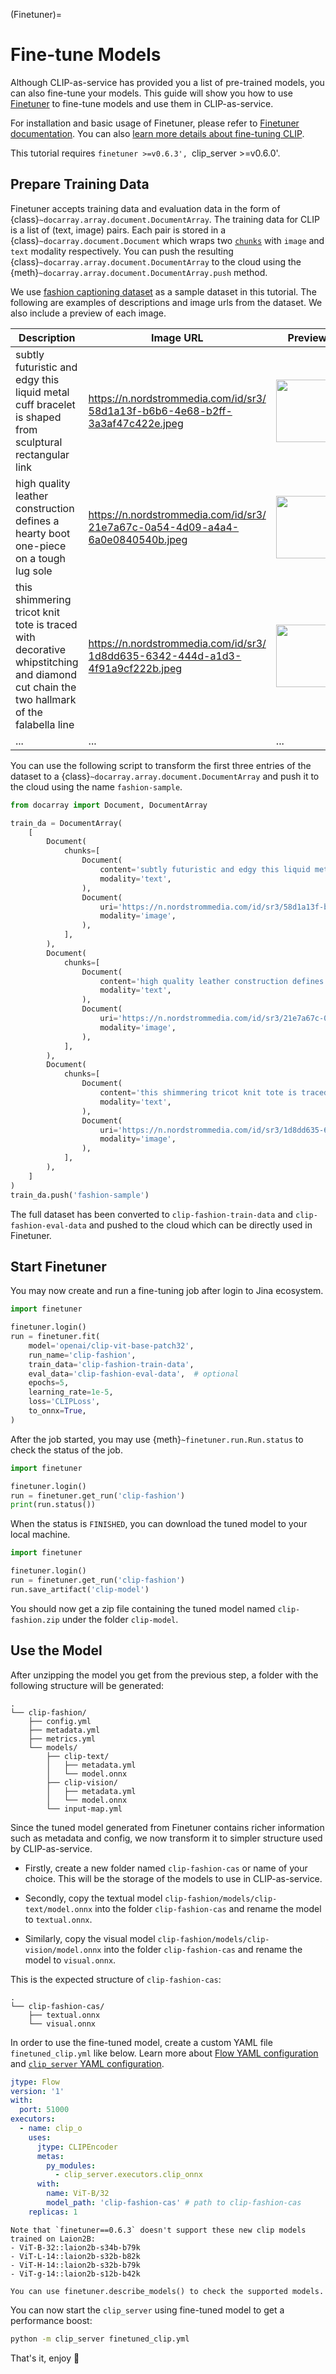 (Finetuner)=
# Fine-tune Models

Although CLIP-as-service has provided you a list of pre-trained models, you can also fine-tune your models. 
This guide will show you how to use [Finetuner](https://finetuner.jina.ai) to fine-tune models and use them in CLIP-as-service.

For installation and basic usage of Finetuner, please refer to [Finetuner documentation](https://finetuner.jina.ai).
You can also [learn more details about fine-tuning CLIP](https://finetuner.jina.ai/tasks/text-to-image/).

This tutorial requires `finetuner >=v0.6.3', `clip_server >=v0.6.0'.

## Prepare Training Data

Finetuner accepts training data and evaluation data in the form of {class}`~docarray.array.document.DocumentArray`.
The training data for CLIP is a list of (text, image) pairs.
Each pair is stored in a {class}`~docarray.document.Document` which wraps two [`chunks`](https://docarray.jina.ai/fundamentals/document/nested/) with `image` and `text` modality respectively.
You can push the resulting {class}`~docarray.array.document.DocumentArray` to the cloud using the {meth}`~docarray.array.document.DocumentArray.push` method.

We use [fashion captioning dataset](https://github.com/xuewyang/Fashion_Captioning) as a sample dataset in this tutorial.
The following are examples of descriptions and image urls from the dataset.
We also include a preview of each image.

| Description                                                                                                                           | Image URL                                                                                                                                                           | Preview                                                                                                        |
|---------------------------------------------------------------------------------------------------------------------------------------|---------------------------------------------------------------------------------------------------------------------------------------------------------------------|----------------------------------------------------------------------------------------------------------------|
| subtly futuristic and edgy this liquid metal cuff bracelet is shaped from sculptural rectangular link                                 | [https://n.nordstrommedia.com/id/sr3/<br/>58d1a13f-b6b6-4e68-b2ff-3a3af47c422e.jpeg](https://n.nordstrommedia.com/id/sr3/58d1a13f-b6b6-4e68-b2ff-3a3af47c422e.jpeg) | <img src="https://n.nordstrommedia.com/id/sr3/58d1a13f-b6b6-4e68-b2ff-3a3af47c422e.jpeg?raw=true" width=100px> |
| high quality leather construction defines a hearty boot one-piece on a tough lug sole                                                 | [https://n.nordstrommedia.com/id/sr3/<br/>21e7a67c-0a54-4d09-a4a4-6a0e0840540b.jpeg](https://n.nordstrommedia.com/id/sr3/21e7a67c-0a54-4d09-a4a4-6a0e0840540b.jpeg) | <img src="https://n.nordstrommedia.com/id/sr3/21e7a67c-0a54-4d09-a4a4-6a0e0840540b.jpeg?raw=true" width=100px> |
| this shimmering tricot knit tote is traced with decorative whipstitching and diamond cut chain the two hallmark of the falabella line | [https://n.nordstrommedia.com/id/sr3/<br/>1d8dd635-6342-444d-a1d3-4f91a9cf222b.jpeg](https://n.nordstrommedia.com/id/sr3/1d8dd635-6342-444d-a1d3-4f91a9cf222b.jpeg) | <img src="https://n.nordstrommedia.com/id/sr3/1d8dd635-6342-444d-a1d3-4f91a9cf222b.jpeg?raw=true" width=100px> |
| ...                                                                                                                                   | ...                                                                                                                                                                 | ...                                                                                                            |

You can use the following script to transform the first three entries of the dataset to a {class}`~docarray.array.document.DocumentArray` and push it to the cloud using the name `fashion-sample`.

```python
from docarray import Document, DocumentArray

train_da = DocumentArray(
    [
        Document(
            chunks=[
                Document(
                    content='subtly futuristic and edgy this liquid metal cuff bracelet is shaped from sculptural rectangular link',
                    modality='text',
                ),
                Document(
                    uri='https://n.nordstrommedia.com/id/sr3/58d1a13f-b6b6-4e68-b2ff-3a3af47c422e.jpeg',
                    modality='image',
                ),
            ],
        ),
        Document(
            chunks=[
                Document(
                    content='high quality leather construction defines a hearty boot one-piece on a tough lug sole',
                    modality='text',
                ),
                Document(
                    uri='https://n.nordstrommedia.com/id/sr3/21e7a67c-0a54-4d09-a4a4-6a0e0840540b.jpeg',
                    modality='image',
                ),
            ],
        ),
        Document(
            chunks=[
                Document(
                    content='this shimmering tricot knit tote is traced with decorative whipstitching and diamond cut chain the two hallmark of the falabella line',
                    modality='text',
                ),
                Document(
                    uri='https://n.nordstrommedia.com/id/sr3/1d8dd635-6342-444d-a1d3-4f91a9cf222b.jpeg',
                    modality='image',
                ),
            ],
        ),
    ]
)
train_da.push('fashion-sample')
```

The full dataset has been converted to `clip-fashion-train-data` and `clip-fashion-eval-data` and pushed to the cloud which can be directly used in Finetuner.

## Start Finetuner

You may now create and run a fine-tuning job after login to Jina ecosystem.

```python
import finetuner

finetuner.login()
run = finetuner.fit(
    model='openai/clip-vit-base-patch32',
    run_name='clip-fashion',
    train_data='clip-fashion-train-data',
    eval_data='clip-fashion-eval-data',  # optional
    epochs=5,
    learning_rate=1e-5,
    loss='CLIPLoss',
    to_onnx=True,
)
```

After the job started, you may use {meth}`~finetuner.run.Run.status` to check the status of the job.

```python
import finetuner

finetuner.login()
run = finetuner.get_run('clip-fashion')
print(run.status())
```

When the status is `FINISHED`, you can download the tuned model to your local machine.

```python
import finetuner

finetuner.login()
run = finetuner.get_run('clip-fashion')
run.save_artifact('clip-model')
```

You should now get a zip file containing the tuned model named `clip-fashion.zip` under the folder `clip-model`.

## Use the Model

After unzipping the model you get from the previous step, a folder with the following structure will be generated:

```text
.
└── clip-fashion/
    ├── config.yml
    ├── metadata.yml
    ├── metrics.yml
    └── models/
        ├── clip-text/
        │   ├── metadata.yml
        │   └── model.onnx
        ├── clip-vision/
        │   ├── metadata.yml
        │   └── model.onnx
        └── input-map.yml
```

Since the tuned model generated from Finetuner contains richer information such as metadata and config, we now transform it to simpler structure used by CLIP-as-service.

* Firstly, create a new folder named `clip-fashion-cas` or name of your choice. This will be the storage of the models to use in CLIP-as-service.

* Secondly, copy the textual model `clip-fashion/models/clip-text/model.onnx` into the folder `clip-fashion-cas` and rename the model to `textual.onnx`.

* Similarly, copy the visual model `clip-fashion/models/clip-vision/model.onnx` into the folder `clip-fashion-cas` and rename the model to `visual.onnx`.

This is the expected structure of `clip-fashion-cas`:

```text
.
└── clip-fashion-cas/
    ├── textual.onnx
    └── visual.onnx
```

In order to use the fine-tuned model, create a custom YAML file `finetuned_clip.yml` like below. Learn more about [Flow YAML configuration](https://docs.jina.ai/fundamentals/flow/yaml-spec/) and [`clip_server` YAML configuration](https://clip-as-service.jina.ai/user-guides/server/#yaml-config).

```yaml
jtype: Flow
version: '1'
with:
  port: 51000
executors:
  - name: clip_o
    uses:
      jtype: CLIPEncoder
      metas:
        py_modules:
          - clip_server.executors.clip_onnx
      with:
        name: ViT-B/32
        model_path: 'clip-fashion-cas' # path to clip-fashion-cas
    replicas: 1
```


```{warning}
Note that `finetuner==0.6.3` doesn't support these new clip models trained on Laion2B: 
- ViT-B-32::laion2b-s34b-b79k
- ViT-L-14::laion2b-s32b-b82k
- ViT-H-14::laion2b-s32b-b79k
- ViT-g-14::laion2b-s12b-b42k
```

```{tip}
You can use finetuner.describe_models() to check the supported models.
```


You can now start the `clip_server` using fine-tuned model to get a performance boost:

```bash
python -m clip_server finetuned_clip.yml
```

That's it, enjoy 🚀
